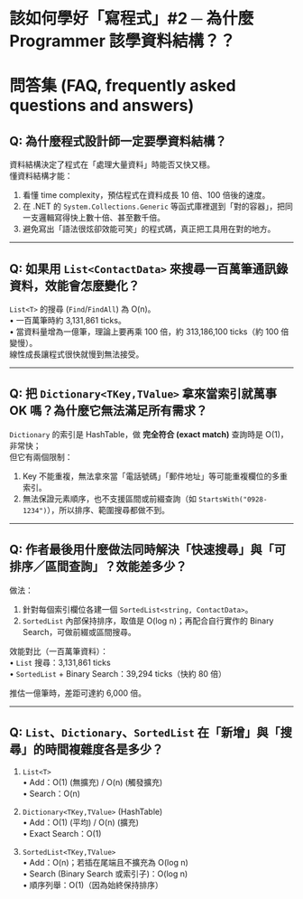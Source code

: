 # 該如何學好「寫程式」#2 ─ 為什麼 Programmer 該學資料結構？？

# 問答集 (FAQ, frequently asked questions and answers)

## Q: 為什麼程式設計師一定要學資料結構？
資料結構決定了程式在「處理大量資料」時能否又快又穩。  
懂資料結構才能：  
1. 看懂 time complexity，預估程式在資料成長 10 倍、100 倍後的速度。  
2. 在 .NET 的 `System.Collections.Generic` 等函式庫裡選到「對的容器」，把同一支邏輯寫得快上數十倍、甚至數千倍。  
3. 避免寫出「語法很炫卻效能可笑」的程式碼，真正把工具用在對的地方。

---

## Q: 如果用 `List<ContactData>` 來搜尋一百萬筆通訊錄資料，效能會怎麼變化？
`List<T>` 的搜尋 (`Find`/`FindAll`) 為 O(n)。  
• 一百萬筆時約 3,131,861 ticks。  
• 當資料量增為一億筆，理論上要再乘 100 倍，約 313,186,100 ticks（約 100 倍變慢）。  
線性成長讓程式很快就慢到無法接受。

---

## Q: 把 `Dictionary<TKey,TValue>` 拿來當索引就萬事 OK 嗎？為什麼它無法滿足所有需求？
`Dictionary` 的索引是 HashTable，做 **完全符合 (exact match)** 查詢時是 O(1)，非常快；  
但它有兩個限制：  
1. Key 不能重複，無法拿來當「電話號碼」「郵件地址」等可能重複欄位的多重索引。  
2. 無法保證元素順序，也不支援區間或前綴查詢（如 `StartsWith("0928-1234")`），所以排序、範圍搜尋都做不到。

---

## Q: 作者最後用什麼做法同時解決「快速搜尋」與「可排序／區間查詢」？效能差多少？
做法：  
1. 針對每個索引欄位各建一個 `SortedList<string, ContactData>`。  
2. `SortedList` 內部保持排序，取值是 O(log n)；再配合自行實作的 Binary Search，可做前綴或區間搜尋。  

效能對比（一百萬筆資料）：  
• `List` 搜尋：3,131,861 ticks  
• `SortedList` + Binary Search：39,294 ticks（快約 80 倍）  

推估一億筆時，差距可達約 6,000 倍。

---

## Q: `List`、`Dictionary`、`SortedList` 在「新增」與「搜尋」的時間複雜度各是多少？
1. `List<T>`  
   • Add：O(1) (無擴充) / O(n) (觸發擴充)  
   • Search：O(n)  

2. `Dictionary<TKey,TValue>` (HashTable)  
   • Add：O(1) (平均) / O(n) (擴充)  
   • Exact Search：O(1)  

3. `SortedList<TKey,TValue>`  
   • Add：O(n)；若插在尾端且不擴充為 O(log n)  
   • Search (Binary Search 或索引子)：O(log n)  
   • 順序列舉：O(1)（因為始終保持排序）